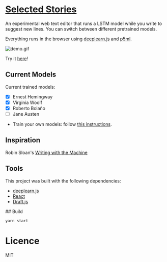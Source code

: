 # [Selected Stories](https://cvalenzuela.github.io/Selected_Stories/)

An experimental web text editor that runs a LSTM model while you write to suggest new lines. You can switch between different pretrained models.

Everything runs in the browser using [deeplearn.js](https://github.com/PAIR-code/deeplearnjs) and [p5ml](https://github.com/ITPNYU/p5-deeplearn-js).

![demo.gif](./public/images/newdemo.gif)

Try it [here](https://cvalenzuela.github.io/Selected_Stories/)!

## Current Models

Current trained models:

* [X] Ernest Hemingway
* [X] Virginia Woolf
* [X] Roberto Bolaño
* [ ] Jane Austen

 - Train your own models: follow [this instructions](https://github.com/ITPNYU/p5-deeplearn-js/tree/master/training/lstm).

## Inspiration

Robin Sloan's [Writing with the Machine](https://www.robinsloan.com/notes/writing-with-the-machine/)

## Tools

This project was built with the following dependencies:

  - [deeplearn.js](https://github.com/PAIR-code/deeplearnjs)
  - [React](https://github.com/reactjs/reactjs.org)
  - [Draft.js](https://github.com/facebook/draft-js)

## Build

```
yarn start
```

# Licence

MIT